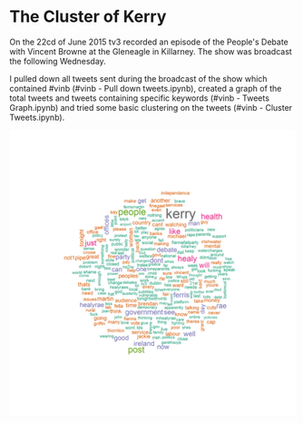 # The Cluster of Kerry
On the 22cd of June 2015 tv3 recorded an episode of the People's Debate with Vincent Browne at the Gleneagle in Killarney. The show was broadcast the following Wednesday.

I pulled down all tweets sent during the broadcast of the show which contained #vinb (#vinb - Pull down tweets.ipynb), created a graph of the total tweets and tweets containing specific keywords (#vinb - Tweets Graph.ipynb) and tried some basic clustering on the tweets (#vinb - Cluster Tweets.ipynb).

![Wordcloud](https://github.com/maniacalbrain/Cluster-vinb-tweets/blob/master/wordcloud.png)
